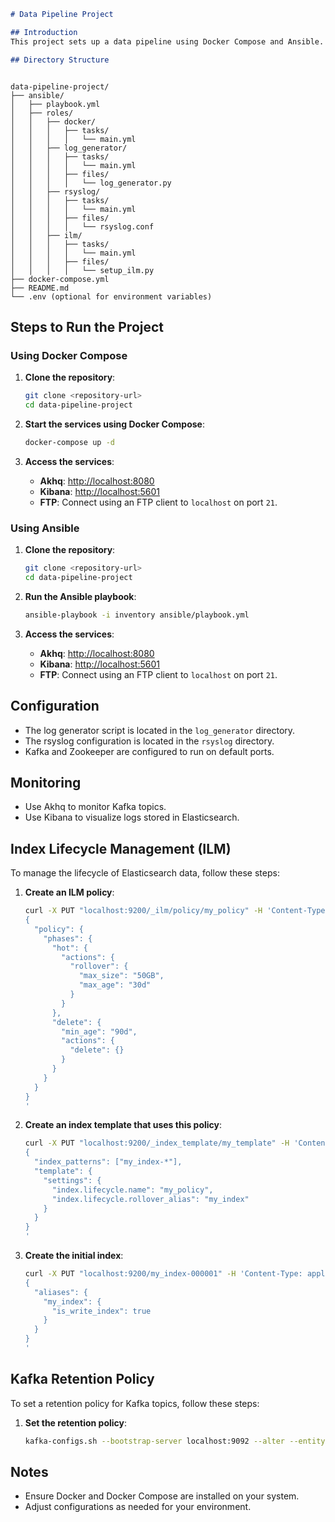 
```markdown
# Data Pipeline Project

## Introduction
This project sets up a data pipeline using Docker Compose and Ansible. It includes services for log generation, rsyslog, Kafka, Akhq, FTP, Elasticsearch, and Kibana. The project also includes automated setup of Index Lifecycle Management (ILM) and Kafka retention policies.

## Directory Structure
```
```
```

```
data-pipeline-project/
├── ansible/
│   ├── playbook.yml
│   ├── roles/
│   │   ├── docker/
│   │   │   ├── tasks/
│   │   │   │   └── main.yml
│   │   ├── log_generator/
│   │   │   ├── tasks/
│   │   │   │   └── main.yml
│   │   │   ├── files/
│   │   │   │   └── log_generator.py
│   │   ├── rsyslog/
│   │   │   ├── tasks/
│   │   │   │   └── main.yml
│   │   │   ├── files/
│   │   │   │   └── rsyslog.conf
│   │   ├── ilm/
│   │   │   ├── tasks/
│   │   │   │   └── main.yml
│   │   │   ├── files/
│   │   │   │   └── setup_ilm.py
├── docker-compose.yml
├── README.md
└── .env (optional for environment variables)
```

## Steps to Run the Project

### Using Docker Compose
1. **Clone the repository**:
   ```sh
   git clone <repository-url>
   cd data-pipeline-project
   ```

2. **Start the services using Docker Compose**:
   ```sh
   docker-compose up -d
   ```

3. **Access the services**:
   - **Akhq**: [http://localhost:8080](http://localhost:8080)
   - **Kibana**: [http://localhost:5601](http://localhost:5601)
   - **FTP**: Connect using an FTP client to `localhost` on port `21`.

### Using Ansible
1. **Clone the repository**:
   ```sh
   git clone <repository-url>
   cd data-pipeline-project
   ```

2. **Run the Ansible playbook**:
   ```sh
   ansible-playbook -i inventory ansible/playbook.yml
   ```

3. **Access the services**:
   - **Akhq**: [http://localhost:8080](http://localhost:8080)
   - **Kibana**: [http://localhost:5601](http://localhost:5601)
   - **FTP**: Connect using an FTP client to `localhost` on port `21`.

## Configuration
- The log generator script is located in the `log_generator` directory.
- The rsyslog configuration is located in the `rsyslog` directory.
- Kafka and Zookeeper are configured to run on default ports.

## Monitoring
- Use Akhq to monitor Kafka topics.
- Use Kibana to visualize logs stored in Elasticsearch.

## Index Lifecycle Management (ILM)
To manage the lifecycle of Elasticsearch data, follow these steps:

1. **Create an ILM policy**:
   ```sh
   curl -X PUT "localhost:9200/_ilm/policy/my_policy" -H 'Content-Type: application/json' -d'
   {
     "policy": {
       "phases": {
         "hot": {
           "actions": {
             "rollover": {
               "max_size": "50GB",
               "max_age": "30d"
             }
           }
         },
         "delete": {
           "min_age": "90d",
           "actions": {
             "delete": {}
           }
         }
       }
     }
   }
   '
   ```

2. **Create an index template that uses this policy**:
   ```sh
   curl -X PUT "localhost:9200/_index_template/my_template" -H 'Content-Type: application/json' -d'
   {
     "index_patterns": ["my_index-*"],
     "template": {
       "settings": {
         "index.lifecycle.name": "my_policy",
         "index.lifecycle.rollover_alias": "my_index"
       }
     }
   }
   '
   ```

3. **Create the initial index**:
   ```sh
   curl -X PUT "localhost:9200/my_index-000001" -H 'Content-Type: application/json' -d'
   {
     "aliases": {
       "my_index": {
         "is_write_index": true
       }
     }
   }
   '
   ```

## Kafka Retention Policy
To set a retention policy for Kafka topics, follow these steps:

1. **Set the retention policy**:
   ```sh
   kafka-configs.sh --bootstrap-server localhost:9092 --alter --entity-type topics --entity-name mytopic --add-config retention.ms=10800000
   ```

## Notes
- Ensure Docker and Docker Compose are installed on your system.
- Adjust configurations as needed for your environment.
```

